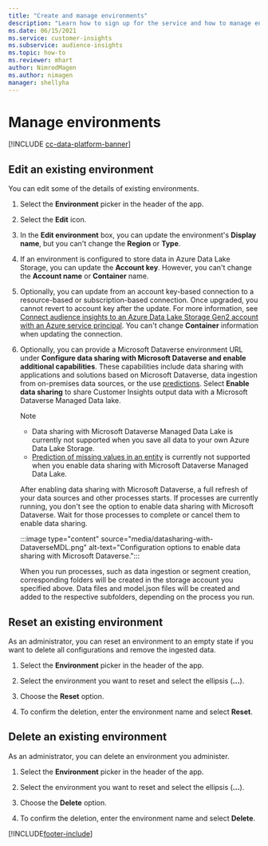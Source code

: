 ```yaml
---
title: "Create and manage environments"
description: "Learn how to sign up for the service and how to manage environments."
ms.date: 06/15/2021
ms.service: customer-insights
ms.subservice: audience-insights
ms.topic: how-to
ms.reviewer: mhart
author: NimrodMagen
ms.author: nimagen
manager: shellyha
---
```


# Manage environments

[!INCLUDE [cc-data-platform-banner](../includes/cc-data-platform-banner.md)]



## Edit an existing environment

You can edit some of the details of existing environments.

1.	Select the **Environment** picker in the header of the app.

2.	Select the **Edit** icon.

3. In the **Edit environment** box, you can update the environment's **Display name**, but you can't change the **Region** or **Type**.

4. If an environment is configured to store data in Azure Data Lake Storage, you can update the **Account key**. However, you can't change the **Account name** or **Container** name.

5. Optionally, you can update from an account key-based connection to a resource-based or subscription-based connection. Once upgraded, you cannot revert to account key after the update. For more information, see [Connect audience insights to an Azure Data Lake Storage Gen2 account with an Azure service principal](connect-service-principal.md). You can't change **Container** information when updating the connection.

6. Optionally, you can provide a Microsoft Dataverse environment URL under **Configure data sharing with Microsoft Dataverse and enable additional capabilities**. These capabilities include data sharing with applications and solutions based on Microsoft Dataverse, data ingestion from on-premises data sources, or the use [predictions](predictions.md). Select **Enable data sharing** to share Customer Insights output data with a Microsoft Dataverse Managed Data lake.

   > [!NOTE]
   > - Data sharing with Microsoft Dataverse Managed Data Lake is currently not supported when you save all data to your own Azure Data Lake Storage.
   > - [Prediction of missing values in an entity](predictions.md) is currently not supported when you enable data sharing with Microsoft Dataverse Managed Data Lake.

   After enabling data sharing with Microsoft Dataverse, a full refresh of your data sources and other processes starts. If processes are currently running, you don't see the option to enable data sharing with Microsoft Dataverse. Wait for those processes to complete or cancel them to enable data sharing. 
   
   :::image type="content" source="media/datasharing-with-DataverseMDL.png" alt-text="Configuration options to enable data sharing with Microsoft Dataverse.":::
   
   When you run processes, such as data ingestion or segment creation, corresponding folders will be created in the storage account you specified above. Data files and model.json files will be created and added to the respective subfolders, depending on the process you run.

## Reset an existing environment

As an administrator, you can reset an environment to an empty state if you want to delete all configurations and remove the ingested data.

1.	Select the **Environment** picker in the header of the app. 

2.	Select the environment you want to reset and select the ellipsis (**...**). 

3. Choose the **Reset** option. 

4.	To confirm the deletion, enter the environment name and select **Reset**.

## Delete an existing environment

As an administrator, you can delete an environment you administer.

1.	Select the **Environment** picker in the header of the app.

2.	Select the environment you want to reset and select the ellipsis (**...**). 

3. Choose the **Delete** option. 

4.	To confirm the deletion, enter the environment name and select **Delete**.


[!INCLUDE[footer-include](../includes/footer-banner.md)]

